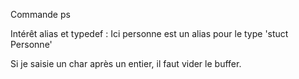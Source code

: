 Commande ps

Intérêt alias et typedef :
Ici personne est un alias pour le type 'stuct Personne'

Si je saisie un char après un entier, il faut vider le buffer.
